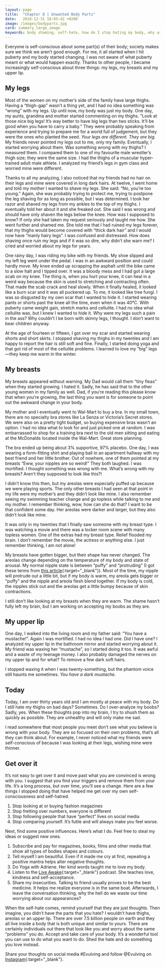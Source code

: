 ```yaml
---
layout: page
title:  "Chapter 8 | Unwanted Body Parts"
date:   2018-12-31 18:05:42 +0200
image: /images/bodyparts.jpg
card: summary_large_image
keywords: body shaming, self-hate, how do I stop hating my body, why are my thighs big, are my boobs normal, do I have a mustache, body positivity
---
```

Everyone is self-conscious about some part(s) of their body; society makes sure we think we aren’t good enough. For me, it all started when I hit puberty and my body started changing. I was not aware of what puberty meant or what would happen exactly. Thanks to other people, I became increasingly self-conscious about three things: my legs, my breasts and my upper lip.

## My legs
Most of the women on my mother’s side of the family have large thighs. Having a “thigh-gap” wasn’t a thing yet, and I had no idea something was “wrong” with my legs. Up until now, my body was just my body. One day, my aunts, grandma and mother started commenting on my thighs. “Look at those nice big legs! It’s way better to have big legs than two sticks. It’ll be good when you have to carry a baby.” They were probably speaking from experience and trying to prepare me for a world full of judgement, but they were the ones who planted the seed. *Your legs are different. They are big.* My friends never pointed my legs out to me, only my family. Eventually, I started worrying about them. Was something wrong with my thighs? I measured them. I compared them to one of my favourite male wrestler’s thigh size; they were the same size. I had the thighs of a muscular hyper-trained adult male athlete. I analyzed my friend’s legs in gym class and worried mine were different.

Thanks to all my analyzing, I also noticed that my friends had no hair on their legs and mine were covered in long dark hairs. At twelve, I went home and told my mother I wanted to shave my legs. She said: “No, you’re too young.” Again, she was probably trying to protect me, trying to postpone the leg shaving for as long as possible, but I was determined. I took her razor and shaved my legs from my ankles to the top of my thighs. I eventually told her about it and she freaked out. She said I was wrong and should have only shaven the legs below the knee. How was I supposed to know? If only she had taken my request seriously and taught me how. She went further and shamed me. She told me that I had ruined my legs forever, that my thighs would become covered with “thick dark hair” and I would now have “manly hairy legs”. I was confused and distressed. How does shaving once ruin my legs and if it was so dire, why didn’t she warn me? I cried and worried about my legs for years.

One rainy day, I was riding my bike with my friends. My shoe slipped and my left leg went under the pedal. I was in an awkward position and could hardly move. My knee ended up scrapping the asphalt until the bike came to a slow halt and I tipped over. It was a bloody mess and I had got a large scab on my knee. The thing is, when you hurt your knee, it can heal in a weird way because the skin is used to stretching and contracting often. That made the scab crack and heal slowly. When it finally healed, it looked like a burn scar and it was all puckered up. To me, it looked like tree fungi. I was so disgusted by my own scar that I wanted to hide it. I started wearing pants or shorts past the knee all the time, even when it was 40°C.
With puberty came weight gain, stretch marks and cellulite. I had no idea what cellulite was, but I knew I wanted to hide it. Why were my legs such a pain in the ass? Why couldn’t I be born with skinny legs, I thought. I don’t want to bear children anyway.

At the age of fourteen or fifteen, I got over my scar and started wearing shorts and short skirts. I stopped shaving my thighs in my twenties and I am happy to report the hair is still soft and fine. Finally, I started doing yoga and that got rid of most of the cellulite problems. I learned to love my “big” legs—they keep me warm in the winter.

## My breasts
My breasts appeared without warning. My Dad would call them “tiny fleas” when they started growing. I hated it. Sadly, he has said that to the other young women in my family as well. Dad, if you’re reading this please know that when you’re growing, the last thing you want is for someone to point out the awkward change in your body.

My mother and I eventually went to Wal-Mart to buy a bra. In my small town, there are no specialty bra stores like La Senza or Victoria’s Secret stores. We were also on a pretty tight budget, so buying expensive bras wasn’t an option. I had no idea what to look for and just picked one at random. I was embarrassed to shop for a training bra next to the old men sitting and eating at the McDonalds located inside the Wal-Mart. Great store planning.

The bra ended up being about 3% supportive, 97% placebo. One day, I was wearing a form-fitting shirt and playing ball in an apartment hallway with my best friend and her little brother. Out of nowhere, one of them pointed at my breasts “Eww, your nipples are so weird!” They both laughed. I was mortified. I thought something was wrong with me. What’s wrong with my breasts? Aren’t they supposed to look like this?!

I didn’t know this then, but my areolas were especially puffed up because we were playing sports. The only other breasts I had seen at that point in my life were my mother’s and they didn’t look like mine. I also remember seeing my swimming teacher change and go topless while talking to me and my mother. I remember thinking, wow, how can she do that? I want to be that confident some day. Her areolas were darker and larger, but they also didn’t look like mine.

It was only in my twenties that I finally saw someone with my breast type. I was watching a movie and there was a locker room scene with many topless women. One of the extras had my breast type. Relief flooded my brain. I don’t remember the movie, the actress or anything else. I just remember thinking, I am not alone!

My breasts have gotten bigger, but their shape has never changed. The areolas change depending on the temperature of my body and state of arousal. My normal nipple state is between “puffy” and “protruding” (I got these terms from [this article](https://helloclue.com/articles/cycle-a-z/boobs-varieties-breast-shapes-nipple-types){:target="_blank"}). Most of the time, my nipple will protrude out a little bit, but if my body is warm, my areola gets bigger or “puffy” and the nipple and areola flesh blend together. If my body is cold, the nipples stick out and the areolas get a little bumpy because of skin contractions.

I still don’t like looking at my breasts when they are warm. The shame hasn’t fully left my brain, but I am working on accepting my boobs as they are.

## My upper lip
One day, I walked into the living room and my father said: “You have a mustache!”. Again I was mortified. I had no idea I had one. Did I have one? I analyzed my upper lip in the bathroom mirror and started worrying about it. My friend was waxing her “mustache”, so I started doing it too. It was awful and a waste of my teenage money. I also probably damaged the nerves on my upper lip and for what? To remove a few dark soft hairs.

I stopped waxing it when I was twenty-something, but the phantom voice still haunts me sometimes. *You have a dark mustache.*

## Today
Today, I am over thirty years old and I am mostly at peace with my body. Do I still hate my thighs on bad days? Sometimes. Do I over-analyze my boobs? Sadly, yes. When these thoughts pop into my brain, I try to shush them as quickly as possible. They are unhealthy and will only make me sad.

I read somewhere that most people you meet don’t see what you believe is wrong with your body. They are so focused on their own problems, that’s all they can think about. For example, I never noticed what my friends were self-conscious of because I was looking at their legs, wishing mine were thinner.

## Get over it
It’s not easy to get over it and move past what you are convinced is wrong with you. I suggest that you find your triggers and remove them from your life. It’s a long process, but over time, you’ll see a change. Here are a few things I stopped doing that have helped me get over my own self-consciousness and self-hatred.

1. Stop looking at or buying fashion magazines
2. Stop fretting over numbers, everyone is different
3. Stop following people that have “perfect” lives on social media
4. Stop comparing yourself. It’s futile and will always make you feel worse.

Next, find some positive influences. Here’s what I do. Feel free to steal my ideas or suggest new ones.
1. Subscribe and pay for magazines, books, films and other media that show all types of bodies shapes and colours.
2. Tell myself I am beautiful. Even if it made me cry at first, repeating a positive mantra helps alter negative thoughts.
3. Do Yoga with Adriene. Her kind words taught me to love my body.
4. Listen to the [Live Awake](https://soundcloud.com/liveawakepodcast){:target="_blank"} podcast. She teaches love, kindness and self-acceptance.
5. Share my insecurities. Talking to friend usually proves to be the best medicine. It helps me realize everyone is in the same boat. Afterwards, I leave the conversation thinking, why the hell do we waste our time worrying about our appearances?

When the self-hate comes, remind yourself that they are just thoughts. Then imagine, you didn’t have the parts that you hate? I wouldn’t have thighs, areolas or an upper lip. There are over 7.5 billion people on earth and they all live inside a body that is both unique and similar to yours. There are certainly individuals out there that look like you and worry about the same “problems” you do. Accept and take care of your body. It’s a wonderful tool you can use to do what you want to do. Shed the hate and do something you love instead.

Share your thoughts on social media #Evulving and follow @Evulving on [Instagram](https://www.instagram.com/evulving/){:target="_blank"}.
